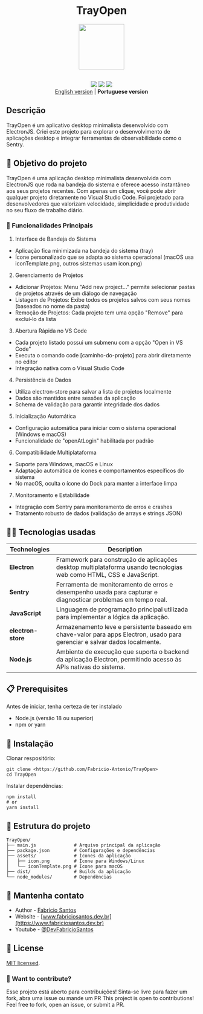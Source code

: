 
<div align="center">

# TrayOpen

<img src="https://github.com/user-attachments/assets/fae2d448-fbb3-4fb5-adab-640a53f9ddb9" width="120" />
</div>
<br/>

<p align="center">
  <img src="https://img.shields.io/badge/conclude-green" />
  <img src="https://img.shields.io/badge/made%20with-Electron--JS-darkblue" />
  <img src="https://img.shields.io/badge/license-MIT-blue.svg" />
  <br/>
  <a href="README.md">English version</a> | <strong>Portuguese version</strong>
</p>

## Descrição
TrayOpen é um aplicativo desktop minimalista desenvolvido com ElectronJS. Criei este projeto para explorar o desenvolvimento de aplicações desktop e integrar ferramentas de observabilidade como o Sentry.

## 🎯 Objetivo do projeto

TrayOpen é uma aplicação desktop minimalista desenvolvida com ElectronJS que roda na bandeja do sistema e oferece acesso instantâneo aos seus projetos recentes. Com apenas um clique, você pode abrir qualquer projeto diretamente no Visual Studio Code. Foi projetado para desenvolvedores que valorizam velocidade, simplicidade e produtividade no seu fluxo de trabalho diário.

### 🚀 Funcionalidades Principais
1. Interface de Bandeja do Sistema
- Aplicação fica minimizada na bandeja do sistema (tray)
- Ícone personalizado que se adapta ao sistema operacional (macOS usa iconTemplate.png, outros sistemas usam icon.png)

2. Gerenciamento de Projetos
- Adicionar Projetos: Menu "Add new project..." permite selecionar pastas de projetos através de um diálogo de navegação
- Listagem de Projetos: Exibe todos os projetos salvos com seus nomes (baseados no nome da pasta)
- Remoção de Projetos: Cada projeto tem uma opção "Remove" para excluí-lo da lista

3. Abertura Rápida no VS Code
- Cada projeto listado possui um submenu com a opção "Open in VS Code"
- Executa o comando code [caminho-do-projeto] para abrir diretamente no editor
- Integração nativa com o Visual Studio Code

4. Persistência de Dados
- Utiliza electron-store para salvar a lista de projetos localmente
- Dados são mantidos entre sessões da aplicação
- Schema de validação para garantir integridade dos dados

5. Inicialização Automática
- Configuração automática para iniciar com o sistema operacional (Windows e macOS)
- Funcionalidade de "openAtLogin" habilitada por padrão

6. Compatibilidade Multiplataforma
- Suporte para Windows, macOS e Linux
- Adaptação automática de ícones e comportamentos específicos do sistema
- No macOS, oculta o ícone do Dock para manter a interface limpa

7. Monitoramento e Estabilidade
- Integração com Sentry para monitoramento de erros e crashes
- Tratamento robusto de dados (validação de arrays e strings JSON)

## 👨‍💻 Tecnologias usadas 

| Technologies         | Description                                                                 |
|--------------------|-----------------------------------------------------------------------------|
| **Electron**   | Framework para construção de aplicações desktop multiplataforma usando tecnologias web como HTML, CSS e JavaScript. |
| **Sentry**           | Ferramenta de monitoramento de erros e desempenho usada para capturar e diagnosticar problemas em tempo real. |
| **JavaScript**     | Linguagem de programação principal utilizada para implementar a lógica da aplicação. |
| **electron-store** | Armazenamento leve e persistente baseado em chave-valor para apps Electron, usado para gerenciar e salvar dados localmente. |
| **Node.js** | Ambiente de execução que suporta o backend da aplicação Electron, permitindo acesso às APIs nativas do sistema. |

## 📋 Prerequisites
Antes de iniciar, tenha certeza de ter instalado
- Node.js (versão 18 ou superior)
- npm or yarn

## 🔧 Instalação
Clonar respositório:

```
git clone <https://github.com/Fabricio-Antonio/TrayOpen>
cd TrayOpen
```

Instalar dependências:

```
npm install
# or
yarn install
```

## 📁 Estrutura do projeto
```
TrayOpen/
├── main.js              # Arquivo principal da aplicação
├── package.json         # Configurações e dependências
├── assets/              # Ícones da aplicação
│   ├── icon.png         # Ícone para Windows/Linux
│   └── iconTemplate.png # Ícone para macOS
├── dist/                # Builds da aplicação
└── node_modules/        # Dependências
```

## 👥 Mantenha contato

- Author - [Fabrício Santos](https://www.linkedin.com/in/fabricio-ss/)
- Website - [www.fabriciosantos.dev.br](https://www.fabriciosantos.dev.br)
- Youtube - [@DevFabricioSantos](https://www.youtube.com/@DevFabricioSantos)

## 📜 License

[MIT licensed](https://github.com/nestjs/nest/blob/master/LICENSE).

### 🤝 Want to contribute?
Esse projeto está aberto para contribuições! Sinta-se livre para fazer um fork, abra uma issue ou mande um PR
This project is open to contributions! Feel free to fork, open an issue, or submit a PR.
